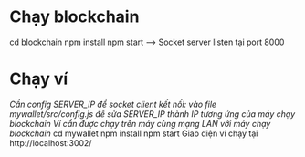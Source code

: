 # Chạy blockchain
cd blockchain
npm install
npm start
 --> Socket server listen tại port 8000

# Chạy ví
*Cần config SERVER_IP để socket client kết nối: vào file mywallet/src/config.js để sửa SERVER_IP thành IP tương ứng của máy chạy blockchain*
*Ví cần được chạy trên máy cùng mạng LAN với máy chạy blockchain*
cd mywallet
npm install
npm start
 Giao diện ví chạy tại http://localhost:3002/